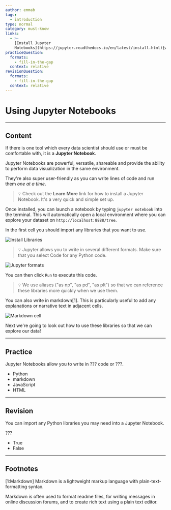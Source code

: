 ```yaml
---
author: emmab
tags:
  - introduction
type: normal
category: must-know
links:
  - >-
    [Install Jupyter
    Notebooks](https://jupyter.readthedocs.io/en/latest/install.html){website}
practiceQuestion:
  formats:
    - fill-in-the-gap
  context: relative
revisionQuestion:
  formats:
    - fill-in-the-gap
  context: relative
---
```


# Using Jupyter Notebooks


---

## Content

If there is one tool which every data scientist should use or must be comfortable with, it is a **Jupyter Notebook**.

Jupyter Notebooks are powerful, versatile, shareable and provide the ability to perform data visualization in the same environment.

They're also super user-friendly as you can write lines of code and run them *one at a time*.

> 💡 Check out the **Learn More** link for how to install a Jupyter Notebook. It's a very quick and simple set up.

Once installed, you can launch a notebook by typing `jupyter notebook` into the terminal. This will automatically open a local environment where you can explore your dataset on `http://localhost:8888/tree`.

In the first cell you should import any libraries that you want to use.

![Install Libraries](https://img.enkipro.com/4704deb4a7b25168b65b4b0c7d1cd3cf.png)

> 💡 Jupyter allows you to write in several different formats. Make sure that you select Code for any Python code.

![Jupyter formats](https://img.enkipro.com/d87ac28e5162a6c89805e2b6aee1f526.png)

You can then click `Run` to execute this code.

> 💡 We use aliases ("as np", "as pd", "as plt") so that we can reference these libraries more quickly when we use them.

You can also write in markdown[1]. This is particularly useful to add any explanations or narrative text in adjacent cells.

![Markdown cell](https://img.enkipro.com/722c1f0e65d2ba1198313c181df2e014.png)

Next we're going to look out how to use these libraries so that we can explore our data!


---

## Practice

Jupyter Notebooks allow you to write in ??? code or ???.

- Python
- markdown
- JavaScript
- HTML


---

## Revision

You can import any Python libraries you may need into a Jupyter Notebook.

???

- True
- False


---

## Footnotes

[1:Markdown]
Markdown is a lightweight markup language with plain-text-formatting syntax.

Markdown is often used to format readme files, for writing messages in online discussion forums, and to create rich text using a plain text editor.
